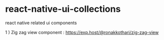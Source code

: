 # react-native-ui-collections
react native related ui components

1 ) Zig zag view component : https://exp.host/@ronakkothari/zig-zag-view

